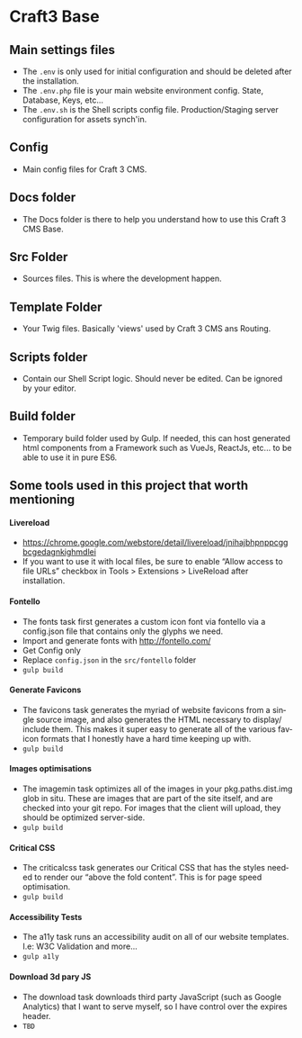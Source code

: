 # Craft3 Base

## Main settings files

- The `.env` is only used for initial configuration and should be deleted after the installation.
- The `.env.php` file is your main website environment config. State, Database, Keys, etc...
- The `.env.sh` is the Shell scripts config file. Production/Staging server configuration for assets synch'in.

## Config

- Main config files for Craft 3 CMS.

## Docs folder

- The Docs folder is there to help you understand how to use this Craft 3 CMS Base.

## Src Folder

- Sources files. This is where the development happen.

## Template Folder

- Your Twig files. Basically 'views' used by Craft 3 CMS ans Routing.

## Scripts folder

- Contain our Shell Script logic. Should never be edited. Can be ignored by your editor.

## Build folder

- Temporary build folder used by Gulp. If needed, this can host generated html components from a Framework such as VueJs, ReactJs, etc... to be able to use it in pure ES6.

## Some tools used in this project that worth mentioning

#### Livereload
- https://chrome.google.com/webstore/detail/livereload/jnihajbhpnppcggbcgedagnkighmdlei
- If you want to use it with local files, be sure to enable “Allow access to file URLs” checkbox in Tools > Extensions > LiveReload after installation.

#### Fontello
- The fonts task first gen­er­ates a cus­tom icon font via fontel­lo via a config.json file that con­tains only the glyphs we need.
- Import and generate fonts with http://fontello.com/
- Get Config only
- Replace `config.json` in the `src/fontello` folder
- `gulp build`

#### Generate Favicons
- The favicons task gen­er­ates the myr­i­ad of web­site fav­i­cons from a sin­gle source image, and also gen­er­ates the HTML nec­es­sary to display/​include them. This makes it super easy to gen­er­ate all of the var­i­ous fav­i­con for­mats that I hon­est­ly have a hard time keep­ing up with.
- `gulp build`

#### Images optimisations
- The imagemin task opti­mizes all of the images in your pkg.paths.dist.img glob in situ. These are images that are part of the site itself, and are checked into your git repo. For images that the client will upload, they should be opti­mized serv­er-side.
- `gulp build`

#### Critical CSS
- The criticalcss task gen­er­ates our Crit­i­cal CSS that has the styles need­ed to ren­der our ​“above the fold con­tent”. This is for page speed optimisation.
- `gulp build`

#### Accessibility Tests
- The a11y task runs an acces­si­bil­i­ty audit on all of our web­site tem­plates. I.e: W3C Validation and more...
- `gulp a1ly`

#### Download 3d pary JS
- The down­load task down­loads third par­ty JavaScript (such as Google Ana­lyt­ics) that I want to serve myself, so I have con­trol over the expires head­er.
- `TBD`
